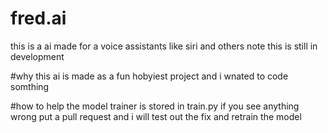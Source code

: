# fred.ai
this is a ai made for a voice assistants like siri and others
note this is still in development


#why
this ai is made as a fun hobyiest project and i wnated to code somthing


#how to help
the model trainer is stored in train.py if you see anything wrong put a pull request and i will test out the fix and retrain the model
